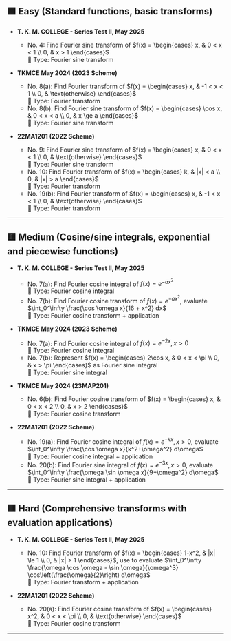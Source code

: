 ## 🟩 Easy (Standard functions, basic transforms)

- **T. K. M. COLLEGE - Series Test II, May 2025**
  - No. 4: Find Fourier sine transform of $f(x) = \begin{cases} x, & 0 < x < 1 \\ 0, & x > 1 \end{cases}$  
    🔹 Type: Fourier sine transform

- **TKMCE May 2024 (2023 Scheme)**
  - No. 8(a): Find Fourier transform of $f(x) = \begin{cases} x, & -1 < x < 1 \\ 0, & \text{otherwise} \end{cases}$  
    🔹 Type: Fourier transform
  - No. 8(b): Find Fourier sine transform of $f(x) = \begin{cases} \cos x, & 0 < x < a \\ 0, & x \ge a \end{cases}$  
    🔹 Type: Fourier sine transform

- **22MA1201 (2022 Scheme)**
  - No. 9: Find Fourier sine transform of $f(x) = \begin{cases} x, & 0 < x < 1 \\ 0, & \text{otherwise} \end{cases}$  
    🔹 Type: Fourier sine transform
  - No. 10: Find Fourier transform of $f(x) = \begin{cases} k, & |x| < a \\ 0, & |x| > a \end{cases}$  
    🔹 Type: Fourier transform
  - No. 19(b): Find Fourier transform of $f(x) = \begin{cases} x, & -1 < x < 1 \\ 0, & \text{otherwise} \end{cases}$  
    🔹 Type: Fourier transform

---

## 🟨 Medium (Cosine/sine integrals, exponential and piecewise functions)

- **T. K. M. COLLEGE - Series Test II, May 2025**
  - No. 7(a): Find Fourier cosine integral of $f(x) = e^{-ax^2}$  
    🔹 Type: Fourier cosine integral
  - No. 7(b): Find Fourier cosine transform of $f(x) = e^{-ax^2}$, evaluate $\int_0^\infty \frac{\cos \omega x}{16 + x^2} dx$  
    🔹 Type: Fourier cosine transform + application

- **TKMCE May 2024 (2023 Scheme)**
  - No. 7(a): Find Fourier cosine integral of $f(x) = e^{-2x}, x > 0$  
    🔹 Type: Fourier cosine integral
  - No. 7(b): Represent $f(x) = \begin{cases} 2\cos x, & 0 < x < \pi \\ 0, & x > \pi \end{cases}$ as Fourier sine integral  
    🔹 Type: Fourier sine integral

- **TKMCE May 2024 (23MAP201)**
  - No. 6(b): Find Fourier cosine transform of $f(x) = \begin{cases} x, & 0 < x < 2 \\ 0, & x > 2 \end{cases}$  
    🔹 Type: Fourier cosine transform

- **22MA1201 (2022 Scheme)**
  - No. 19(a): Find Fourier cosine integral of $f(x) = e^{-kx}, x > 0$, evaluate $\int_0^\infty \frac{\cos \omega x}{k^2+\omega^2} d\omega$  
    🔹 Type: Fourier cosine integral + application
  - No. 20(b): Find Fourier sine integral of $f(x) = e^{-3x}, x > 0$, evaluate $\int_0^\infty \frac{\omega \sin \omega x}{9+\omega^2} d\omega$  
    🔹 Type: Fourier sine integral + application

---

## 🟥 Hard (Comprehensive transforms with evaluation applications)

- **T. K. M. COLLEGE - Series Test II, May 2025**
  - No. 10: Find Fourier transform of $f(x) = \begin{cases} 1-x^2, & |x| \le 1 \\ 0, & |x| > 1 \end{cases}$, use to evaluate $\int_0^\infty \frac{\omega \cos \omega - \sin \omega}{\omega^3} \cos\left(\frac{\omega}{2}\right) d\omega$  
    🔹 Type: Fourier transform + application

- **22MA1201 (2022 Scheme)**
  - No. 20(a): Find Fourier cosine transform of $f(x) = \begin{cases} x^2, & 0 < x < \pi \\ 0, & \text{otherwise} \end{cases}$  
    🔹 Type: Fourier cosine transform

---
